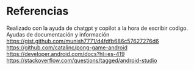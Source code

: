 # Referencias
Realizado con la ayuda de chatgpt y copilot a la hora de escribir codigo.
Ayudas de documentación y información
https://gist.github.com/munish7771/d4fdfb686c57627276d6
https://github.com/catalinc/pong-game-android
https://developer.android.com/docs?hl=es-419
https://stackoverflow.com/questions/tagged/android-studio
